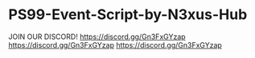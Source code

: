 # PS99-Event-Script-by-N3xus-Hub
JOIN OUR DISCORD!
https://discord.gg/Gn3FxGYzap
https://discord.gg/Gn3FxGYzap
https://discord.gg/Gn3FxGYzap
